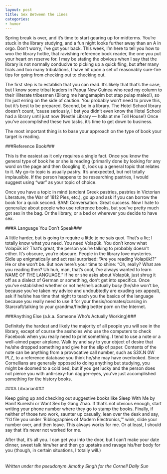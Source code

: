 ```yaml
---
layout: post
title: Sex Between the Lines
categories:
- humor
---
```

Spring break is over, and it’s time to start gearing up for midterms. You’re stuck in the library studying, and a fun night looks further away than an A in orgo. Don’t worry, I’ve got your back. This week, I’m here to tell you how to woo the library hottie, that ravishing reference book reader, the one you put your heart on reserve for. I may be stating the obvious when I say that the library is not normally conducive to picking up a quick fling, but after many trials and too many tribulations, I have hit upon a set of reasonably sure-fire tips for going from checking out to checking out. 
<!-- more -->
The first step is to establish that you can read. It’s likely that that’s the case, but I know some tribal leaders in Papua New Guinea who read my column to their illiterate tribesmen (Bilong me hangamapim bot stap pulap maleo!), so I’m just erring on the side of caution. You probably won’t need to prove this, but it’s best to be prepared. Second, be in a library. The Hotel School library doesn’t count, ‘cause seriously, I bet you didn’t even know the Hotel School had a library until just now (Nestlé Library — holla at me Toll House!) Once you’ve accomplished these two tasks, it’s time to get down to business.

The most important thing is to base your approach on the type of book your target is reading. 

###Reference Book###

This is the easiest as it only requires a single fact. Once you know the general type of book he or she is reading (primarily done by looking for any word on the page and then Googling it), look up a general topic that relates to it. My go-to topic is usually pastry. It’s unexpected, but not totally implausible. If the person happens to be researching pastries, I would suggest using “war” as your topic of choice. 

Once you have a topic in mind (ancient Greek pastries, pastries in Victorian Literature, the War of 1812 Pies, etc.), go up and ask if you can borrow the book for a quick second. BAM! Conversation. Great success. Now I hate to generalize about people who use reference books, but you’ve pretty much got sex in the bag. Or the library, or a bed or wherever you decide to have sex. 

###A Language You Don’t Speak###

A little harder, but is going to require a little je ne sais quoi. That’s a lie; I totally know what you need. You need Volapük. You don’t know what Volapük is? That’s great, the person you’re talking to probably doesn’t either. It’s obscure, you’re obscure. People in the library love mysteries. Sidle up enigmatically and act real surprised: “Are you reading Volapük!?”  He or she won’t be. But now here’s your time to shine: “Oh, really? What are you reading then? Uh huh, man, that’s cool, I’ve always wanted to learn NAME OF THE LANGUAGE.”  If he or she asks about Volapük, just shrug it off as a dialect of German or something, don’t get into specifics. Once you’ve established whether or not he/she’s actually busy (he/she won’t be, because you’ve taken my advice and undoubtedly are exuding sex appeal), ask if he/she has time that night to teach you the basics of the language because you really need to use it for your thesis/roomates/cursing in Starcraft/talking to your grandma/finding better porn on the Internet. 

###Anything Else (a.k.a. Someone Who’s Actually Working)###

Definitely the hardest and likely the majority of all people you will see in the library, except of course the assholes who use the computers to check Facebook when you really need to print something. I tend to use a note or a well-aimed paper airplane.  Walk by and say to your object of desire that he/she dropped something and give her the slip of paper. Contents of the note can be anything from a provocative call number, such as S3X.N 0W PLZ, to a reference database you think he/she may have overlooked.  Since Cornellians are generally opposed to doing anything but studying, you might be doomed to a cold bed, but if you get lucky and the person does not pierce you with anti-sexy-fun dagger-eyes, you’ve just accomplished something for the history books.

###A Librarian###

Keep going up and checking out suggestive books like Sleep With Me by Hanif Kureishi or Want Sex by Gang Zhao. If that’s not obvious enough, start writing your phone number where they go to stamp the books.  Finally, if neither of those two work, saunter up casually, lean over the desk and say, “I’d file you under ‘Bibliographies of Modern Electronics,’” wink, slide your number over, and then leave.  This always works for me. Or at least, I should say that it’s never not worked for me.

After that, it’s all you. I can get you into the door, but I can’t make your date dinner, sweet talk him/her and then go upstairs and ravage his/her body for you (though, in certain situations, I totally will.)
<br/><br/><br/>
*Written under the pseudonym Jimothy Singh for the Cornell Daily Sun*